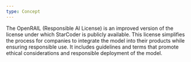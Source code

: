 ```yaml
---
type: Concept
---
```


The OpenRAIL (Responsible AI License) is an improved version of the license under which StarCoder is publicly available. This license simplifies the process for companies to integrate the model into their products while ensuring responsible use. It includes guidelines and terms that promote ethical considerations and responsible deployment of the model.